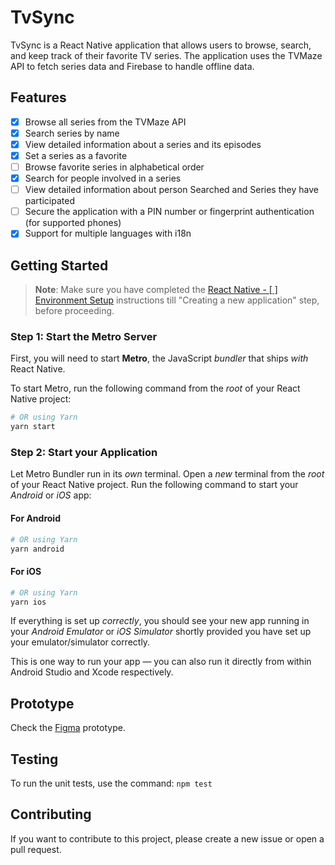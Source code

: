 # TvSync

TvSync is a React Native application that allows users to browse, search, and keep track of their favorite TV series. The application uses the TVMaze API to fetch series data and Firebase to handle offline data.

## Features

- [x] Browse all series from the TVMaze API
- [x] Search series by name
- [x] View detailed information about a series and its episodes
- [x] Set a series as a favorite
- [ ] Browse favorite series in alphabetical order
- [x] Search for people involved in a series
- [ ] View detailed information about person Searched and Series they have participated
- [ ] Secure the application with a PIN number or fingerprint authentication (for supported phones)
- [x] Support for multiple languages with i18n

## Getting Started

> **Note**: Make sure you have completed the [React Native - [ ] Environment Setup](https://reactnative.dev/docs/environment-setup) instructions till "Creating a new application" step, before proceeding.

### Step 1: Start the Metro Server

First, you will need to start **Metro**, the JavaScript _bundler_ that ships _with_ React Native.

To start Metro, run the following command from the _root_ of your React Native project:

```bash
# OR using Yarn
yarn start
```

### Step 2: Start your Application

Let Metro Bundler run in its _own_ terminal. Open a _new_ terminal from the _root_ of your React Native project. Run the following command to start your _Android_ or _iOS_ app:

#### For Android

```bash
# OR using Yarn
yarn android
```

#### For iOS

```bash
# OR using Yarn
yarn ios
```

If everything is set up _correctly_, you should see your new app running in your _Android Emulator_ or _iOS Simulator_ shortly provided you have set up your emulator/simulator correctly.

This is one way to run your app — you can also run it directly from within Android Studio and Xcode respectively.

## Prototype

Check the [Figma](https://www.figma.com/file/9suzZU0Ua9oGhaKkJHyq2C/TVSync?type=design&node-id=1:23&mode=design&t=klcIIp11l7kfrw8s-1) prototype.

## Testing

To run the unit tests, use the command: `npm test`

## Contributing

If you want to contribute to this project, please create a new issue or open a pull request.
